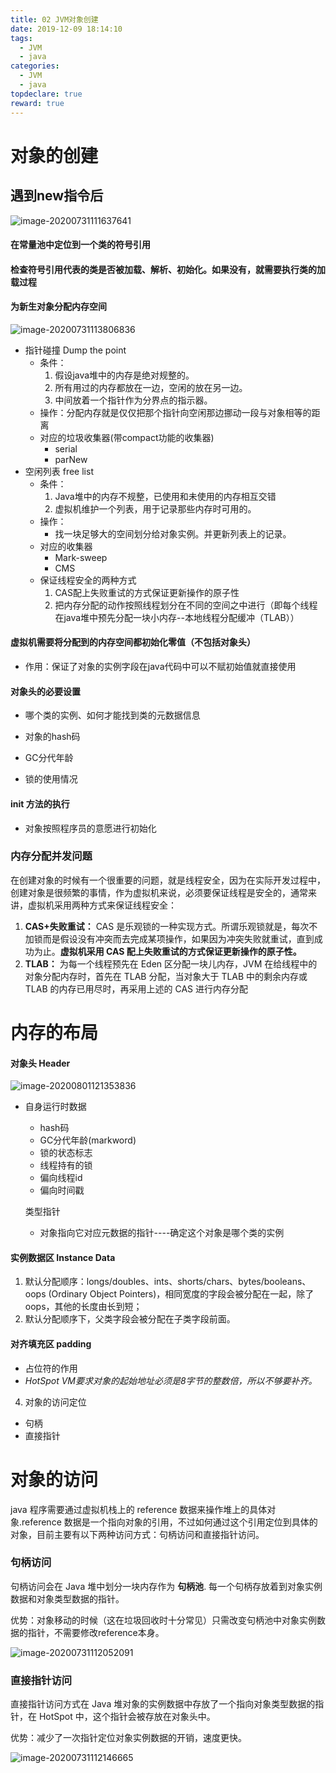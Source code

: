 ```yaml
---
title: 02 JVM对象创建
date: 2019-12-09 18:14:10
tags:
  - JVM
  - java
categories:
  - JVM
  - java
topdeclare: true
reward: true
---
```


# 对象的创建

## 遇到new指令后

![image-20200731111637641](JVM_02对象创建/image-20200731111637641.png)

#### 在常量池中定位到一个类的符号引用

#### 检查符号引用代表的类是否被加载、解析、初始化。如果没有，就需要执行类的加载过程

#### 为新生对象分配内存空间

![image-20200731113806836](JVM_02对象创建/image-20200731113806836.png)

<!--more-->

- 指针碰撞 Dump the point
	- 条件：
		1. 假设java堆中的内存是绝对规整的。
		2. 所有用过的内存都放在一边，空闲的放在另一边。
		3. 中间放着一个指针作为分界点的指示器。
	- 操作：分配内存就是仅仅把那个指针向空闲那边挪动一段与对象相等的距离
	- 对应的垃圾收集器(带compact功能的收集器)
		- serial
		- parNew
- 空闲列表  free list
	- 条件：
		1. Java堆中的内存不规整，已使用和未使用的内存相互交错
		2. 虚拟机维护一个列表，用于记录那些内存时可用的。
	- 操作：
		- 找一块足够大的空间划分给对象实例。并更新列表上的记录。
	- 对应的收集器
		- Mark-sweep
		- CMS
	- 保证线程安全的两种方式
		1. CAS配上失败重试的方式保证更新操作的原子性
		2. 把内存分配的动作按照线程划分在不同的空间之中进行（即每个线程在java堆中预先分配一块小内存--本地线程分配缓冲（TLAB））

#### 虚拟机需要将分配到的内存空间都初始化零值（不包括对象头）

- 作用：保证了对象的实例字段在java代码中可以不赋初始值就直接使用


#### 对象头的必要设置

- 哪个类的实例、如何才能找到类的元数据信息

- 对象的hash码

- GC分代年龄

- 锁的使用情况

#### init 方法的执行

- 对象按照程序员的意愿进行初始化

### 内存分配并发问题

在创建对象的时候有一个很重要的问题，就是线程安全，因为在实际开发过程中，创建对象是很频繁的事情，作为虚拟机来说，必须要保证线程是安全的，通常来讲，虚拟机采用两种方式来保证线程安全：

1. **CAS+失败重试：** CAS 是乐观锁的一种实现方式。所谓乐观锁就是，每次不加锁而是假设没有冲突而去完成某项操作，如果因为冲突失败就重试，直到成功为止。**虚拟机采用 CAS 配上失败重试的方式保证更新操作的原子性。**
2. **TLAB：** 为每一个线程预先在 Eden 区分配一块儿内存，JVM 在给线程中的对象分配内存时，首先在 TLAB 分配，当对象大于 TLAB 中的剩余内存或 TLAB 的内存已用尽时，再采用上述的 CAS 进行内存分配

# 内存的布局
#### 对象头 Header

![image-20200801121353836](JVM_02对象创建/image-20200801121353836.png)

- 自身运行时数据
	- hash码
	- GC分代年龄(markword)
	- 锁的状态标志
	- 线程持有的锁
	- 偏向线程id
	- 偏向时间戳
	
	类型指针
	
	- 对象指向它对应元数据的指针----确定这个对象是哪个类的实例

#### 实例数据区 Instance Data

1. 默认分配顺序：longs/doubles、ints、shorts/chars、bytes/booleans、oops (Ordinary Object Pointers)，相同宽度的字段会被分配在一起，除了 oops，其他的长度由长到短；
2. 默认分配顺序下，父类字段会被分配在子类字段前面。

#### 对齐填充区 padding

  - 占位符的作用
  - *HotSpot VM要求对象的起始地址必须是8字节的整数倍，所以不够要补齐。*
4. 对象的访问定位
  - 句柄
  - 直接指针

# 对象的访问

java 程序需要通过虚拟机栈上的 reference 数据来操作堆上的具体对象.reference 数据是一个指向对象的引用，不过如何通过这个引用定位到具体的对象，目前主要有以下两种访问方式：句柄访问和直接指针访问。

### 句柄访问

句柄访问会在 Java 堆中划分一块内存作为 **句柄池**. 每一个句柄存放着到对象实例数据和对象类型数据的指针。

优势：对象移动的时候（这在垃圾回收时十分常见）只需改变句柄池中对象实例数据的指针，不需要修改reference本身。

![image-20200731112052091](JVM_02对象创建/image-20200731112052091.png)

### 直接指针访问

直接指针访问方式在 Java 堆对象的实例数据中存放了一个指向对象类型数据的指针，在 HotSpot 中，这个指针会被存放在对象头中。

优势：减少了一次指针定位对象实例数据的开销，速度更快。

![image-20200731112146665](JVM_02对象创建/image-20200731112146665.png)